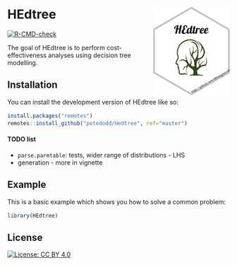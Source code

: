 
<!-- README.md is generated from README.Rmd. Please edit that file -->

# HEdtree <img src='man/figures/hexbadge.png' style="float:right; height:200px;">

<!-- badges: start -->

[![R-CMD-check](https://github.com/petedodd/HEdtree/actions/workflows/R-CMD-check.yaml/badge.svg)](https://github.com/petedodd/HEdtree/actions/workflows/R-CMD-check.yaml)
<!-- badges: end -->

The goal of HEdtree is to perform cost-effectiveness analyses using decision tree modelling.

## Installation

You can install the development version of HEdtree like so:

```r
install.packages("remotes")
remotes::install_github("petedodd/Hedtree", ref="master")
```

#### TODO list
* `parse.parmtable`: tests, wider range of distributions - LHS
* generation - more in vignette


## Example

This is a basic example which shows you how to solve a common problem:

``` r
library(HEdtree)
```

## License

[![License: CC BY 4.0](https://img.shields.io/badge/License-CC_BY_4.0-lightgrey.svg)](https://creativecommons.org/licenses/by/4.0/)
